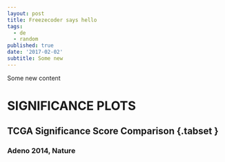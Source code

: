 ```yaml
---
layout: post
title: Freezecoder says hello
tags:
  - de
  - random
published: true
date: '2017-02-02'
subtitle: Some new
---
```


Some new content

# SIGNIFICANCE PLOTS

## TCGA Significance Score Comparison  {.tabset }

### Adeno 2014, Nature
